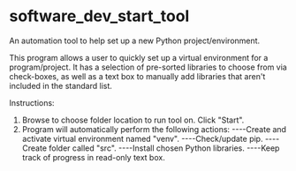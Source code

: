 # software_dev_start_tool
An automation tool to help set up a new Python project/environment.  


This program allows a user to quickly set up a virtual environment for a program/project. It has a selection of
pre-sorted libraries to choose from via check-boxes, as well as a text box to manually add libraries that
aren't included in the standard list.


Instructions: 
1) Browse to choose folder location to run tool on. Click "Start".
2) Program will automatically perform the following actions: 
----Create and activate virtual environment named "venv".
----Check/update pip.
----Create folder called "src".
----Install chosen Python libraries.
----Keep track of progress in read-only text box.
